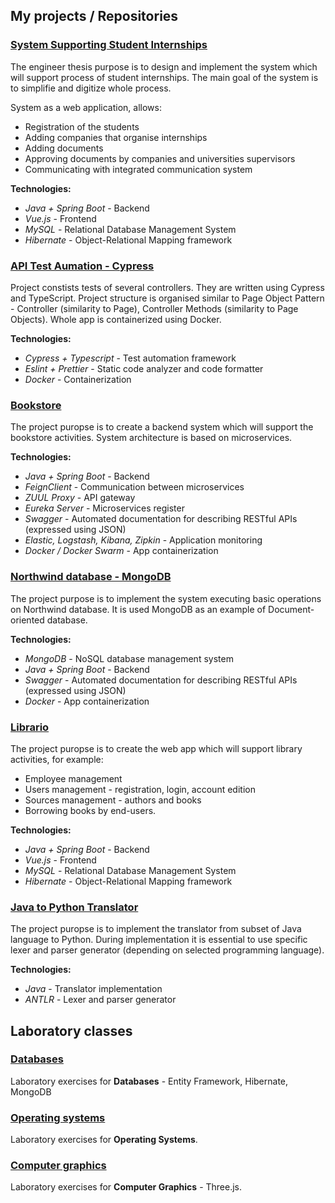 ## My projects / Repositories
### [System Supporting Student Internships](https://github.com/igordzie97/student-interhsips-system)
The engineer thesis purpose is to design and implement the system which will support process of student internships. The main goal of the system is to simplifie and digitize whole process.

System as a web application, allows: 
- Registration of the students
- Adding companies that organise internships 
- Adding documents
- Approving documents by companies and universities supervisors
- Communicating with integrated communication system

**Technologies:** 
- *Java + Spring Boot* - Backend
- *Vue.js* - Frontend
- *MySQL* - Relational Database Management System
- *Hibernate* - Object-Relational Mapping framework

### [API Test Aumation - Cypress](https://github.com/igordzie97/cypress-api-automation)
Project constists tests of several controllers. They are written using Cypress and TypeScript. Project structure is organised similar to Page Object Pattern - Controller (similarity to Page), Controller Methods (similarity to Page Objects). Whole app is containerized using Docker.

**Technologies:**
- *Cypress + Typescript* - Test automation framework 
- *Eslint + Prettier* -  Static code analyzer and code formatter
- *Docker* - Containerization

### [Bookstore](https://github.com/igordzie97/bookstore-microservices)
The project puropse is to create a backend system which will support the bookstore activities. System architecture is based on microservices.

**Technologies:**
- *Java + Spring Boot* - Backend
- *FeignClient* - Communication between microservices
- *ZUUL Proxy* - API gateway
- *Eureka Server* - Microservices register
- *Swagger* - Automated documentation for describing RESTful APIs (expressed using JSON)
- *Elastic, Logstash, Kibana, Zipkin* - Application monitoring
- *Docker / Docker Swarm* - App containerization

### [Northwind database - MongoDB](https://github.com/igordzie97/mongodb-databases-project)
The project purpose is to implement the system executing basic operations on Northwind database. It is used MongoDB as an example of Document-oriented database.

**Technologies:** 
- *MongoDB* - NoSQL database management system
- *Java + Spring Boot* - Backend
- *Swagger* - Automated documentation for describing RESTful APIs (expressed using JSON)
- *Docker* - App containerization

### [Librario](https://github.com/igordzie97/librario-project)
The project puropse is to create the web app which will support library activities, for example:
- Employee management
- Users management - registration, login, account edition
- Sources management - authors and books
- Borrowing books by end-users.

**Technologies:**
- *Java + Spring Boot* - Backend
- *Vue.js* - Frontend
- *MySQL* - Relational Database Management System
- *Hibernate* - Object-Relational Mapping framework

### [Java to Python Translator](https://github.com/igordzie97/java-to-python-translator)
The project puropse is to implement the translator from subset of Java language to Python. During implementation it is essential to use specific lexer and parser generator (depending on selected programming language).

**Technologies:**
- *Java* - Translator implementation
- *ANTLR* - Lexer and parser generator

## Laboratory classes
### [Databases](https://github.com/igordzie97/databases-frameworks)
Laboratory exercises for **Databases** - Entity Framework, Hibernate, MongoDB

### [Operating systems](https://github.com/igordzie97/operating-systems)
Laboratory exercises for **Operating Systems**.

### [Computer graphics](https://github.com/igordzie97/computer-graphics)
Laboratory exercises for **Computer Graphics** - Three.js.
